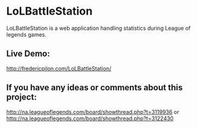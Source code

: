 LoLBattleStation
================
LoLBattleStation is a web application handling statistics during League of legends games.

## Live Demo:

http://fredericpilon.com/LoLBattleStation/

## If you have any ideas or comments about this project:

http://na.leagueoflegends.com/board/showthread.php?t=3119936 or http://na.leagueoflegends.com/board/showthread.php?t=3122430
